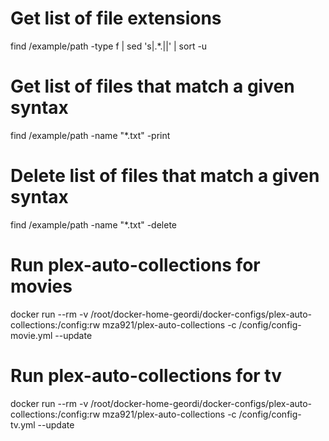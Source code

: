 # Get list of file extensions
find /example/path -type f | sed 's|.*\.||' | sort -u

# Get list of files that match a given syntax
find /example/path -name "*.txt" -print

# Delete list of files that match a given syntax
find /example/path -name "*.txt" -delete

# Run plex-auto-collections for movies
docker run --rm -v /root/docker-home-geordi/docker-configs/plex-auto-collections:/config:rw mza921/plex-auto-collections -c /config/config-movie.yml --update

# Run plex-auto-collections for tv
docker run --rm -v /root/docker-home-geordi/docker-configs/plex-auto-collections:/config:rw mza921/plex-auto-collections -c /config/config-tv.yml --update
